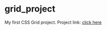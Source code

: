 # grid_project

My first CSS Grid project. Project link: [click here](grid-practice-ianz.netlify.app)
